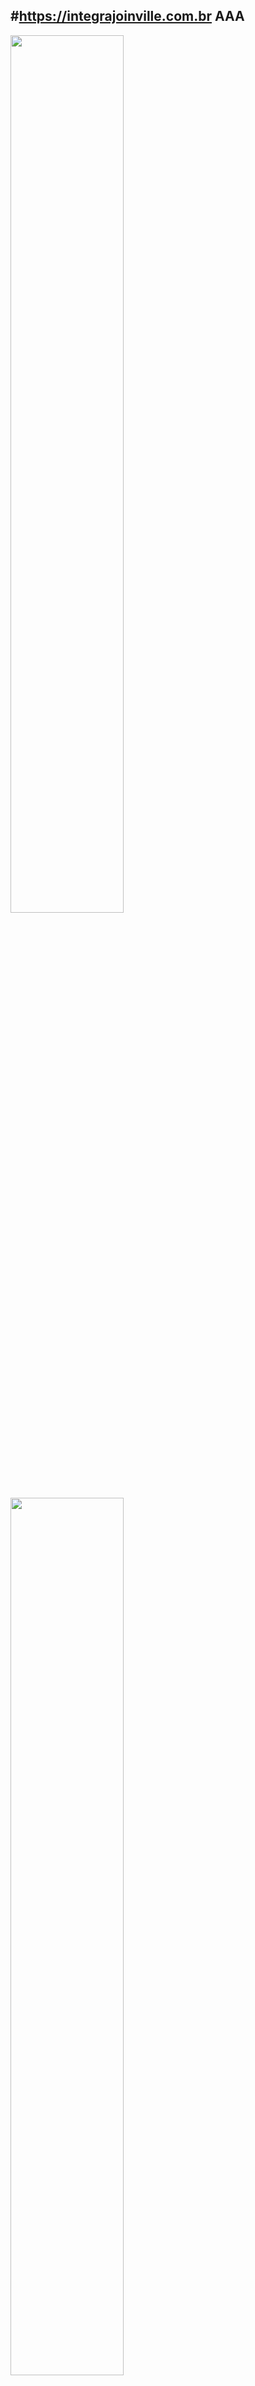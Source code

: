 
#https://integrajoinville.com.br
AAA
---
<img src="Logotype primary.png" width="60%" height="60%" />	<img src="Logotype primary.png" width="60%" height="60%" />
 
 

